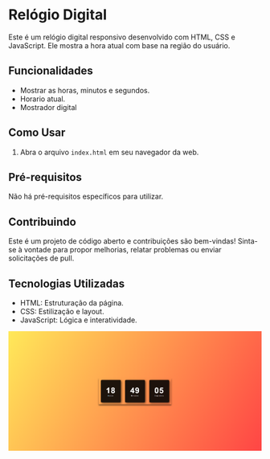 # Relógio Digital 

Este é um relógio digital responsivo desenvolvido com HTML, CSS e JavaScript. Ele mostra a hora atual com base na região do usuário.

## Funcionalidades

- Mostrar as horas, minutos e segundos.
- Horario atual.
- Mostrador digital 

## Como Usar

1. Abra o arquivo `index.html` em seu navegador da web.

## Pré-requisitos

Não há pré-requisitos específicos para utilizar.

## Contribuindo

Este é um projeto de código aberto e contribuições são bem-vindas! Sinta-se à vontade para propor melhorias, relatar problemas ou enviar solicitações de pull.

## Tecnologias Utilizadas

- HTML: Estruturação da página.
- CSS: Estilização e layout.
- JavaScript: Lógica e interatividade.

![foto](https://github.com/RhyanVictoor/Relogio-Digital/blob/main/image.png?raw=true)
